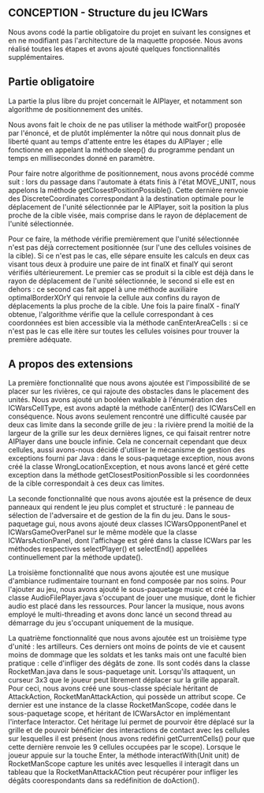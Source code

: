 ﻿## CONCEPTION - Structure du jeu ICWars

Nous avons codé la partie obligatoire du projet en suivant les consignes et en ne modifiant pas l'architecture de la maquette proposée. 
Nous avons réalisé toutes les étapes et avons ajouté quelques fonctionnalités supplémentaires.

## Partie obligatoire
La partie la plus libre du projet concernait le AIPlayer, et notamment son algorithme de positionnement des unités. 

Nous avons fait le choix de ne pas utiliser la méthode waitFor() proposée par l'énoncé, et de plutôt implémenter la nôtre qui nous donnait plus de liberté quant au temps d'attente entre les étapes du AIPlayer ; elle fonctionne en appelant la méthode sleep() du programme pendant un temps en millisecondes donné en paramètre.

Pour faire notre algorithme de positionnement,  nous avons procédé comme suit : lors du passage dans l'automate à états finis à l'état MOVE_UNIT, nous appelons la méthode getClosestPositionPossible(). Cette dernière renvoie des DiscreteCoordinates correspondant à la destination optimale pour le déplacement de l'unité sélectionnée par le AIPlayer, soit la position la plus proche de la cible visée, mais comprise dans le rayon de déplacement de l'unité sélectionnée.

Pour ce faire, la méthode vérifie premièrement que l'unité sélectionnée n'est pas déjà correctement positionnée (sur l'une des cellules voisines de la cible). Si ce n'est pas le cas, elle sépare ensuite les calculs en deux cas visant tous deux à produire une paire de int finalX et finalY qui seront vérifiés ultérieurement. 
Le premier cas se produit si la cible est déjà dans le rayon de déplacement de l'unité sélectionnée, le second si elle est en dehors : ce second cas fait appel à une méthode auxiliaire optimalBorderXOrY qui renvoie la cellule aux confins du rayon de déplacements la plus proche de la cible. 
Une fois la paire finalX - finalY obtenue, l'algorithme vérifie que la cellule correspondant à ces coordonnées est bien accessible via la méthode canEnterAreaCells : si ce n'est pas le cas elle itère sur toutes les cellules voisines pour trouver la première adéquate.

## A propos des extensions

La première fonctionnalité que nous avons ajoutée est l'impossibilité de se placer sur les rivières, ce qui rajoute des obstacles dans le placement des unités. Nous avons ajouté un booléen walkable à l'énumération des ICWarsCellType, est avons adapté la méthode canEnter() des ICWarsCell en conséquence. Nous avons seulement rencontré une difficulté causée par deux cas limite dans la seconde grille de jeu : la rivière prend la moitié de la largeur de la grille sur les deux dernières lignes, ce qui faisait rentrer notre AIPlayer dans une boucle infinie. Cela ne concernait cependant que deux cellules, aussi avons-nous décidé d'utiliser le mécanisme de gestion des exceptions fourni par Java : dans le sous-paquetage exception, nous avons créé la classe WrongLocationException, et nous avons lancé et géré cette exception dans la méthode getClosestPositionPossible si les coordonnées de la cible correspondait à ces deux cas limites.

La seconde fonctionnalité que nous avons ajoutée est la présence de deux panneaux qui rendent le jeu plus complet et structuré : le panneau de sélection de l'adversaire et de gestion de la fin du jeu. Dans le sous-paquetage gui, nous avons ajouté deux classes ICWarsOpponentPanel et ICWarsGameOverPanel sur le même modèle que la classe ICWarsActionPanel, dont l'affichage est géré dans la classe ICWars par les méthodes respectives selectPlayer() et selectEnd() appellées continuellement par la méthode update().

La troisième fonctionnalité que nous avons ajoutée est une musique d'ambiance rudimentaire tournant en fond composée par nos soins. Pour l'ajouter au jeu, nous avons ajouté le sous-paquetage music et créé la classe AudioFilePlayer.java s'occupant de jouer une musique, dont le fichier audio est placé dans les ressources. Pour lancer la musique, nous avons employé le multi-threading et avons donc lancé un second thread au démarrage du jeu s'occupant uniquement de la musique.

La quatrième fonctionnalité que nous avons ajoutée est un troisième type d'unité : les artilleurs. Ces derniers ont moins de points de vie et causent moins de dommage que les soldats et les tanks mais ont une faculté bien pratique : celle d'infliger des dégâts de zone. Ils sont codés dans la classe RocketMan.java dans le sous-paquetage unit. Lorsqu'ils attaquent, un curseur 3x3 que le joueur peut librement déplacer sur la grille apparaît. Pour ceci, nous avons créé une sous-classe spéciale héritant de AttackAction, RocketManAttackAction, qui possède un attribut scope. Ce dernier est une instance de la classe RocketManScope, codée dans le sous-paquetage scope, et héritant de ICWarsActor en implémentant l'interface Interactor. Cet héritage lui permet de pourvoir être déplacé sur la grille et de pouvoir bénéficier des interactions de contact avec les cellules sur lesquelles il est présent (nous avons redéfini getCurrentCells() pour que cette dernière renvoie les 9 cellules occupées par le scope). Lorsque le joueur appuie sur la touche Enter, la méthode interactWith(Unit unit) de RocketManScope capture les unités avec lesquelles il interagit dans un tableau que la RocketManAttackACtion peut récupérer pour infliger les dégâts coorespondants dans sa redéfinition de doAction().

